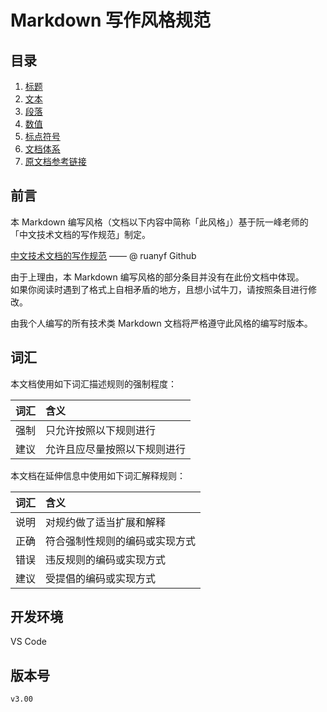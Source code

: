 # Markdown 写作风格规范

## 目录

1. [标题](doc/title.md)
2. [文本](doc/text.md)
3. [段落](doc/paragraph.md)
4. [数值](doc/number.md)
5. [标点符号](doc/marks.md)
6. [文档体系](doc/structure.md)
7. [原文档参考链接](doc/reference.md)

## 前言

本 Markdown 编写风格（文档以下内容中简称「此风格」）基于阮一峰老师的「中文技术文档的写作规范」制定。

[中文技术文档的写作规范](https://github.com/ruanyf/document-style-guide) —— @ ruanyf Github

由于上理由，本 Markdown 编写风格的部分条目并没有在此份文档中体现。  
如果你阅读时遇到了格式上自相矛盾的地方，且想小试牛刀，请按照条目进行修改。

由我个人编写的所有技术类 Markdown 文档将严格遵守此风格的编写时版本。

## 词汇

本文档使用如下词汇描述规则的强制程度：

| 词汇 | 含义                         |
| :--: | :--------------------------- |
| 强制 | 只允许按照以下规则进行       |
| 建议 | 允许且应尽量按照以下规则进行 |

本文档在延伸信息中使用如下词汇解释规则：

| 词汇 | 含义                           |
| :--: | :----------------------------- |
| 说明 | 对规约做了适当扩展和解释       |
| 正确 | 符合强制性规则的编码或实现方式 |
| 错误 | 违反规则的编码或实现方式       |
| 建议 | 受提倡的编码或实现方式         |

## 开发环境

VS Code

## 版本号

`v3.00`
